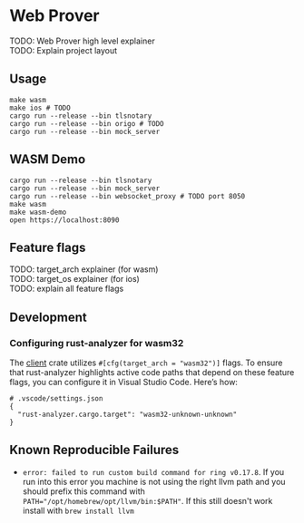 # Web Prover

TODO: Web Prover high level explainer  
TODO: Explain project layout  

## Usage

```
make wasm
make ios # TODO
cargo run --release --bin tlsnotary
cargo run --release --bin origo # TODO
cargo run --release --bin mock_server
```

## WASM Demo

```
cargo run --release --bin tlsnotary
cargo run --release --bin mock_server
cargo run --release --bin websocket_proxy # TODO port 8050
make wasm
make wasm-demo
open https://localhost:8090
```

## Feature flags

TODO: target_arch explainer (for wasm)  
TODO: target_os explainer (for ios)  
TODO: explain all feature flags  


## Development

### Configuring rust-analyzer for wasm32

The [client](./client/) crate utilizes `#[cfg(target_arch = "wasm32")]` flags. To ensure that rust-analyzer highlights active code paths that depend on these feature flags, you can configure it in Visual Studio Code. Here’s how:

```
# .vscode/settings.json
{
  "rust-analyzer.cargo.target": "wasm32-unknown-unknown"
}
```

## Known Reproducible Failures

- `error: failed to run custom build command for ring v0.17.8`. If you run into this error you machine is not using the right llvm path and you should prefix this command with `PATH="/opt/homebrew/opt/llvm/bin:$PATH"`. If this still doesn't work install with `brew install llvm`
